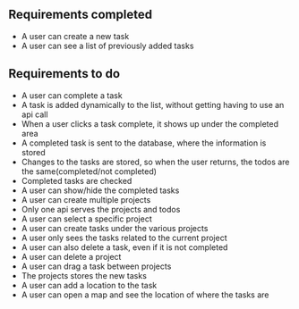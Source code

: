 Requirements completed
-----
* A user can create a new task
* A user can see a list of previously added tasks


Requirements to do
-----

* A user can complete a task
* A task is added dynamically to the list, without getting having to use an api call
* When a user clicks a task complete, it shows up under the completed area
* A completed task is sent to the database, where the information is stored
* Changes to the tasks are stored, so when the user returns, the todos are the same(completed/not completed)
* Completed tasks are checked
* A user can show/hide the completed tasks
* A user can create multiple projects
* Only one api serves the projects and todos
* A user can select a specific project
* A user can create tasks under the various projects
* A user only sees the tasks related to the current project
* A user can also delete a task, even if it is not completed
* A user can delete a project
* A user can drag a task between projects
* The projects stores the new tasks
* A user can add a location to the task
* A user can open a map and see the location of where the tasks are
